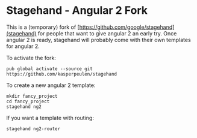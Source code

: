 # Stagehand - Angular 2 Fork

This is a (temporary) fork of [https://github.com/google/stagehand](stagehand) for people that want to give angular 2 an early try. Once angular 2 is ready, stagehand will probably come with their own templates for angular 2.

To activate the fork:
```
pub global activate --source git https://github.com/kasperpeulen/stagehand
```

To create a new angular 2 template:

```
mkdir fancy_project
cd fancy_project
stagehand ng2
```

If you want a template with routing:

```
stagehand ng2-router
```

